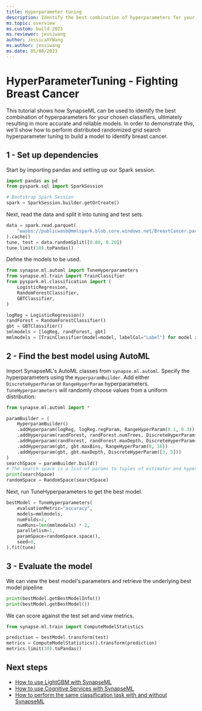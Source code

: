 ```yaml
---
title: Hyperparameter tuning
description: Identify the best combination of hyperparameters for your chosen classifiers with SynapseML.
ms.topic: overview
ms.custom: build-2023
ms.reviewer: jessiwang
author: JessicaXYWang
ms.author: jessiwang
ms.date: 05/08/2023
---
```

# HyperParameterTuning - Fighting Breast Cancer

This tutorial shows how SynapseML can be used to identify the best combination of hyperparameters for your chosen classifiers, ultimately resulting in more accurate and reliable models. In order to demonstrate this, we'll show how to perform distributed randomized grid search hyperparameter tuning to build a model to identify breast cancer. 

## 1 - Set up dependencies
Start by importing pandas and setting up our Spark session.


```python
import pandas as pd
from pyspark.sql import SparkSession

# Bootstrap Spark Session
spark = SparkSession.builder.getOrCreate()
```

Next, read the data and split it into tuning and test sets.


```python
data = spark.read.parquet(
    "wasbs://publicwasb@mmlspark.blob.core.windows.net/BreastCancer.parquet"
).cache()
tune, test = data.randomSplit([0.80, 0.20])
tune.limit(10).toPandas()
```

Define the models to be used.


```python
from synapse.ml.automl import TuneHyperparameters
from synapse.ml.train import TrainClassifier
from pyspark.ml.classification import (
    LogisticRegression,
    RandomForestClassifier,
    GBTClassifier,
)

logReg = LogisticRegression()
randForest = RandomForestClassifier()
gbt = GBTClassifier()
smlmodels = [logReg, randForest, gbt]
mmlmodels = [TrainClassifier(model=model, labelCol="Label") for model in smlmodels]
```

## 2 - Find the best model using AutoML

Import SynapseML's AutoML classes from `synapse.ml.automl`.
Specify the hyperparameters using the `HyperparamBuilder`. Add either `DiscreteHyperParam` or `RangeHyperParam` hyperparameters. `TuneHyperparameters` will randomly choose values from a uniform distribution:


```python
from synapse.ml.automl import *

paramBuilder = (
    HyperparamBuilder()
    .addHyperparam(logReg, logReg.regParam, RangeHyperParam(0.1, 0.3))
    .addHyperparam(randForest, randForest.numTrees, DiscreteHyperParam([5, 10]))
    .addHyperparam(randForest, randForest.maxDepth, DiscreteHyperParam([3, 5]))
    .addHyperparam(gbt, gbt.maxBins, RangeHyperParam(8, 16))
    .addHyperparam(gbt, gbt.maxDepth, DiscreteHyperParam([3, 5]))
)
searchSpace = paramBuilder.build()
# The search space is a list of params to tuples of estimator and hyperparam
print(searchSpace)
randomSpace = RandomSpace(searchSpace)
```

Next, run TuneHyperparameters to get the best model.


```python
bestModel = TuneHyperparameters(
    evaluationMetric="accuracy",
    models=mmlmodels,
    numFolds=2,
    numRuns=len(mmlmodels) * 2,
    parallelism=1,
    paramSpace=randomSpace.space(),
    seed=0,
).fit(tune)
```

## 3 - Evaluate the model
We can view the best model's parameters and retrieve the underlying best model pipeline


```python
print(bestModel.getBestModelInfo())
print(bestModel.getBestModel())
```

We can score against the test set and view metrics.


```python
from synapse.ml.train import ComputeModelStatistics

prediction = bestModel.transform(test)
metrics = ComputeModelStatistics().transform(prediction)
metrics.limit(10).toPandas()
```
## Next steps

- [How to use LightGBM with SynapseML](lightgbm-overview.md)
- [How to use Cognitive Services with SynapseML](overview-cognitive-services.md)
- [How to perform the same classification task with and without SynapseML](classification-before-and-after-synapseml.md)

